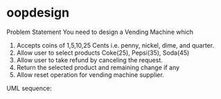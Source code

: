 # oopdesign
Problem Statement
You need to design a Vending Machine which
 1. Accepts coins of 1,5,10,25 Cents i.e. penny, nickel, dime, and quarter.
 2. Allow user to select products Coke(25), Pepsi(35), Soda(45)
 3. Allow user to take refund by canceling the request.
 4. Return the selected product and remaining change if any
 5. Allow reset operation for vending machine supplier.

UML sequence:

